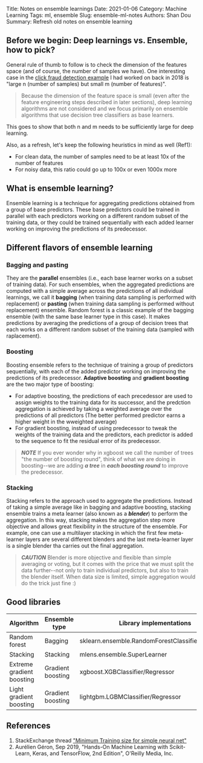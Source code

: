 Title: Notes on ensemble learnings
Date: 2021-01-06
Category: Machine Learning
Tags: ml, ensemble
Slug: ensemble-ml-notes
Authors: Shan Dou
Summary: Refresh old notes on ensemble learning



## Before we begin: Deep learnings vs. Ensemble, how to pick?
General rule of thumb to follow is to check the dimension of the features space (and of course, the number of samples we have). One interesting case in the [click fraud detection example](https://github.com/shandou/MLND_capstone/blob/master/MLNDcapstone_report_final.pdf) I had worked on back in 2018 is "large n (number of samples) but small m (number of features)". 

> Because the dimension of the feature space is small (even after the feature engineering steps described in later sections), deep learning algorithms are not considered and we focus primarily on ensemble algorithms that use decision tree classifiers as base learners.

This goes to show that both n and m needs to be sufficiently large for deep learning.

Also, as a refresh, let's keep the following heuristics in mind as well (Ref1):

* For clean data, the number of samples need to be at least 10x of the number of features
* For noisy data, this ratio could go up to 100x or even 1000x more

## What is ensemble learning?
Ensemble learning is a technique for aggregating predictions obtained from a group of base predictors. These base predictors could be trained in parallel with each predictors working on a different random subset of the training data, or they could be trained sequentially with each added learner working on improving the predictions of its predecessor.

## Different flavors of ensemble learning
### Bagging and pasting
They are the **parallel** ensembles (i.e., each base learner works on a subset of training data). For such ensembles, when the aggregated predictions are computed with a simple average across the predictions of all individual learnings, we call it **bagging** (when training data sampling is performed with replacement) or **pasting** (when training data sampling is performed without replacement) ensemble. Random forest is a classic example of the bagging ensemble (with the same base learner type in this case). It makes predictions by averaging the predictions of a group of decision trees that each works on a different random subset of the training data (sampled with raplacement).

### Boosting
Boosting ensemble refers to the technique of training a group of predictors sequentially, with each of the added predictor working on improving the predictions of its predecessor. **Adaptive boosting** and **gradient boosting** are the two major type of boosting:
* For adaptive boosting, the predictions of each precedessor are used to assign weights to the training data for its successor, and the predction aggregation is achieved by taking a weighted average over the predictions of all predictors (The better performed predictor earns a higher weight in the wweighted average)
* For gradient boosting, instead of using predecessor to tweak the weights of the training data and the predictors, each predictor is added to the sequence to fit the residual error of its predecessor.

> **_NOTE_** If you ever wonder why in xgboost we call the number of trees "the number of boosting round", think of what we are doing in boosting--we are adding ***a tree*** in ***each boosting round*** to improve the predecessor.


### Stacking
Stacking refers to the approach used to aggregate the predictions. Instead of taking a simple average like in bagging and adaptive boosting, stacking ensemble trains a meta learner (also known as a ***blender***) to perform the aggregation. In this way, stacking makes the aggregation step more objective and allows great flexibility in the structure of the ensemble. For example, one can use a multilayer stacking in which the first few meta-learner layers are several different blenders and the last meta-learner layer is a single blender tha carries out the final aggregation.

> **_CAUTION_** Blender is more objective and flexible than simple averaging or voting, but it comes with the price that we must split the data further--not only to train individual predictors, but also to train the blender itself. When data size is limited, simple aggregation would do the trick just fine :)


## Good libraries
| Algorithm                 | Ensemble type     | Library implementations                           |
|---------------------------|-------------------|---------------------------------------------------|
| Random forest             | Bagging           | sklearn.ensemble.RandomForestClassifier/Regressor |
| Stacking                  | Stacking          | mlens.ensemble.SuperLearner                       |
| Extreme gradient boosting | Gradient boosting | xgboost.XGBClassifier/Regressor                   |
| Light gradient boosting   | Gradient boosting | lightgbm.LGBMClassifier/Regressor                 |


## References
1. StackExchange thread ["Minimum Training size for simple neural net"](https://stats.stackexchange.com/questions/257292/minimum-training-size-for-simple-neural-net)
2. Aurélien Géron, Sep 2019, "Hands-On Machine Learning with Scikit-Learn, Keras, and TensorFlow, 2nd Edition", O'Reilly Media, Inc.
